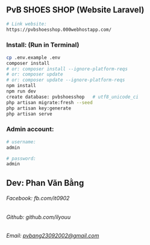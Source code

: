 ## PvB SHOES SHOP (Website Laravel)

```bash
# Link website: 
https://pvbshoesshop.000webhostapp.com/
```

### Install: (Run in Terminal)
```bash
cp .env.example .env
composer install 	
# or: composer install --ignore-platform-reqs
# or: composer update 
# or: composer update --ignore-platform-reqs  
npm install
npm run dev
create database: pvbshoesshop   # utf8_unicode_ci
php artisan migrate:fresh --seed
php artisan key:generate
php artisan serve
```

### Admin account:
```bash
# username:
admin

# password:
admin
```

## Dev: Phan Văn Bằng
###### Facebook: fb.com/it0902
###### Github: github.com/ilyouu
###### Email: pvbang23092002@gmail.com
